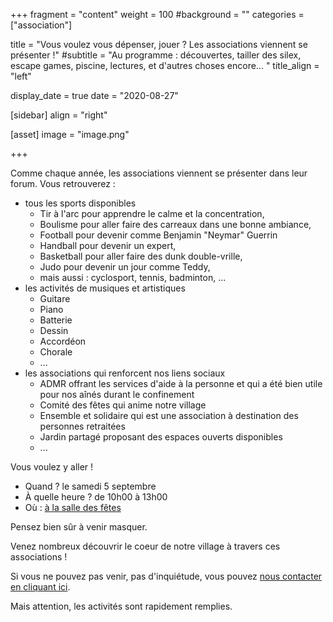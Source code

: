 +++
fragment = "content"
weight = 100
#background = ""
categories = ["association"]

title = "Vous voulez vous dépenser, jouer ? Les associations viennent se présenter !"
#subtitle = "Au programme : découvertes, tailler des silex, escape games, piscine, lectures, et d'autres choses encore... "
title_align = "left"

display_date = true
date = "2020-08-27"
    
[sidebar]
  align = "right"

[asset]
  image = "image.png"
  
+++

Comme chaque année, les associations viennent se présenter dans leur forum.
Vous retrouverez :

* tous les sports disponibles 
    * Tir à l'arc pour apprendre le calme et la concentration,
    * Boulisme pour aller faire des carreaux dans une bonne ambiance,
    * Football pour devenir comme Benjamin "Neymar" Guerrin
    * Handball pour devenir un expert,
    * Basketball pour aller faire des dunk double-vrille,
    * Judo pour devenir un jour comme Teddy,
    * mais aussi : cyclosport, tennis, badminton, ...
* les activités de musiques et artistiques 
    * Guitare
    * Piano
    * Batterie
    * Dessin
    * Accordéon
    * Chorale
    * ...
* les associations qui renforcent nos liens sociaux
    * ADMR offrant les services d'aide à la personne et qui a été bien utile pour nos aînés durant le confinement
    * Comité des fêtes qui anime notre village
    * Ensemble et solidaire qui est une association à destination des personnes retraitées
    * Jardin partagé proposant des espaces ouverts disponibles
    * ...

Vous voulez y aller !

* Quand ? le samedi 5 septembre
* À quelle heure ? de 10h00 à 13h00
* Où : <a href="https://goo.gl/maps/EjCN6jcFu1Q3dfBE6">à la salle des fêtes</a>

Pensez bien sûr à venir masquer.

Venez nombreux découvrir le coeur de notre village à travers ces associations !

Si vous ne pouvez pas venir, pas d'inquiétude, vous pouvez [nous contacter en cliquant ici](/#contact).

Mais attention, les activités sont rapidement remplies.

    
   
